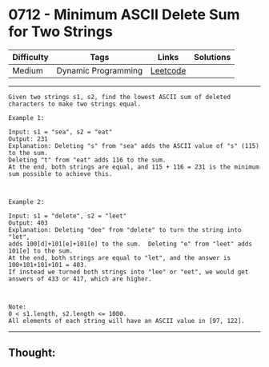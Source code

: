 # 0712 - Minimum ASCII Delete Sum for Two Strings

Difficulty  | Tags | Links | Solutions
----------- | ---- | ----- | -----
Medium | Dynamic Programming | [Leetcode](https://leetcode.com/problems/minimum-ascii-delete-sum-for-two-strings/description/) |


-----------

```
Given two strings s1, s2, find the lowest ASCII sum of deleted characters to make two strings equal.

Example 1:

Input: s1 = "sea", s2 = "eat"
Output: 231
Explanation: Deleting "s" from "sea" adds the ASCII value of "s" (115) to the sum.
Deleting "t" from "eat" adds 116 to the sum.
At the end, both strings are equal, and 115 + 116 = 231 is the minimum sum possible to achieve this.



Example 2:

Input: s1 = "delete", s2 = "leet"
Output: 403
Explanation: Deleting "dee" from "delete" to turn the string into "let",
adds 100[d]+101[e]+101[e] to the sum.  Deleting "e" from "leet" adds 101[e] to the sum.
At the end, both strings are equal to "let", and the answer is 100+101+101+101 = 403.
If instead we turned both strings into "lee" or "eet", we would get answers of 433 or 417, which are higher.



Note:
0 < s1.length, s2.length <= 1000.
All elements of each string will have an ASCII value in [97, 122].
```

-----------

## Thought:
